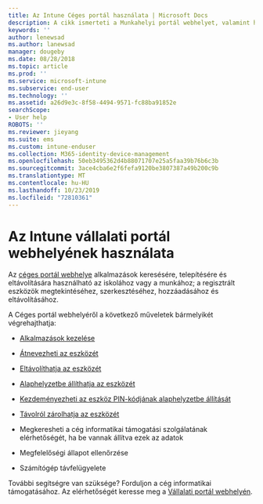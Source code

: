 ```yaml
---
title: Az Intune Céges portál használata | Microsoft Docs
description: A cikk ismerteti a Munkahelyi portál webhelyet, valamint hivatkozásokat biztosít a webhelyen keresztül elvégezhető feladatok lépéseivel kapcsolatban
keywords: ''
author: lenewsad
ms.author: lanewsad
manager: dougeby
ms.date: 08/28/2018
ms.topic: article
ms.prod: ''
ms.service: microsoft-intune
ms.subservice: end-user
ms.technology: ''
ms.assetid: a26d9e3c-8f58-4494-9571-fc88ba91852e
searchScope:
- User help
ROBOTS: ''
ms.reviewer: jieyang
ms.suite: ems
ms.custom: intune-enduser
ms.collection: M365-identity-device-management
ms.openlocfilehash: 50eb3495362d4b88071707e25a5faa39b76b6c3b
ms.sourcegitcommit: 3ace4cba6e2f6fefa9120be3807387a49b200c9b
ms.translationtype: MT
ms.contentlocale: hu-HU
ms.lasthandoff: 10/23/2019
ms.locfileid: "72810361"
---
```

# <a name="using-the-intune-company-portal-website"></a>Az Intune vállalati portál webhelyének használata
Az [céges portál webhelye](https://portal.manage.microsoft.com) alkalmazások keresésére, telepítésére és eltávolítására használható az iskolához vagy a munkához; a regisztrált eszközök megtekintéséhez, szerkesztéséhez, hozzáadásához és eltávolításához.  

A Céges portál webhelyéről a következő műveletek bármelyikét végrehajthatja:

- [Alkalmazások kezelése](manage-apps-cpweb.md)  

- [Átnevezheti az eszközét](rename-your-device-cpwebsite.md)

- [Eltávolíthatja az eszközét](remove-your-device-cpwebsite.md)

- [Alaphelyzetbe állíthatja az eszközét](reset-erase-your-device-cpwebsite.md)

- [Kezdeményezheti az eszköz PIN-kódjának alaphelyzetbe állítását](reset-your-passcode-cpwebsite.md)

- [Távolról zárolhatja az eszközét](remote-lock-your-device-cpwebsite.md)

- Megkeresheti a cég informatikai támogatási szolgálatának elérhetőségét, ha be vannak állítva ezek az adatok

- Megfelelőségi állapot ellenőrzése

- Számítógép távfelügyelete

További segítségre van szüksége? Forduljon a cég informatikai támogatásához. Az elérhetőségét keresse meg a [Vállalati portál webhelyén](https://go.microsoft.com/fwlink/?linkid=2010980).
